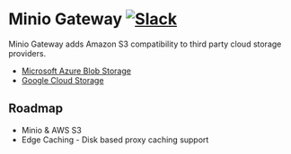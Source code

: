 # Minio Gateway [![Slack](https://slack.minio.io/slack?type=svg)](https://slack.minio.io)
Minio Gateway adds Amazon S3 compatibility to third party cloud storage providers.
- [Microsoft Azure Blob Storage](https://github.com/minio/minio/blob/master/docs/gateway/azure.md)
- [Google Cloud Storage](https://github.com/minio/minio/blob/master/docs/gateway/gcs.md)

## Roadmap
* Minio & AWS S3
* Edge Caching - Disk based proxy caching support

